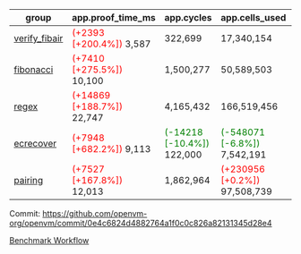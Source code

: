 | group | app.proof_time_ms | app.cycles | app.cells_used | leaf.proof_time_ms | leaf.cycles | leaf.cells_used |
| -- | -- | -- | -- | -- | -- | -- |
| [verify_fibair](https://github.com/openvm-org/openvm/blob/benchmark-results/benchmarks-pr/1734/verify_fibair-0e4c6824d4882764a1f0c0c826a82131345d28e4.md) |<span style='color: red'>(+2393 [+200.4%])</span> 3,587 |  322,699 |  17,340,154 |- | - | - |
| [fibonacci](https://github.com/openvm-org/openvm/blob/benchmark-results/benchmarks-pr/1734/fibonacci-0e4c6824d4882764a1f0c0c826a82131345d28e4.md) |<span style='color: red'>(+7410 [+275.5%])</span> 10,100 |  1,500,277 |  50,589,503 |- | - | - |
| [regex](https://github.com/openvm-org/openvm/blob/benchmark-results/benchmarks-pr/1734/regex-0e4c6824d4882764a1f0c0c826a82131345d28e4.md) |<span style='color: red'>(+14869 [+188.7%])</span> 22,747 |  4,165,432 |  166,519,456 |- | - | - |
| [ecrecover](https://github.com/openvm-org/openvm/blob/benchmark-results/benchmarks-pr/1734/ecrecover-0e4c6824d4882764a1f0c0c826a82131345d28e4.md) |<span style='color: red'>(+7948 [+682.2%])</span> 9,113 | <span style='color: green'>(-14218 [-10.4%])</span> 122,000 | <span style='color: green'>(-548071 [-6.8%])</span> 7,542,191 |- | - | - |
| [pairing](https://github.com/openvm-org/openvm/blob/benchmark-results/benchmarks-pr/1734/pairing-0e4c6824d4882764a1f0c0c826a82131345d28e4.md) |<span style='color: red'>(+7527 [+167.8%])</span> 12,013 |  1,862,964 | <span style='color: red'>(+230956 [+0.2%])</span> 97,508,739 |- | - | - |


Commit: https://github.com/openvm-org/openvm/commit/0e4c6824d4882764a1f0c0c826a82131345d28e4

[Benchmark Workflow](https://github.com/openvm-org/openvm/actions/runs/15714926091)
